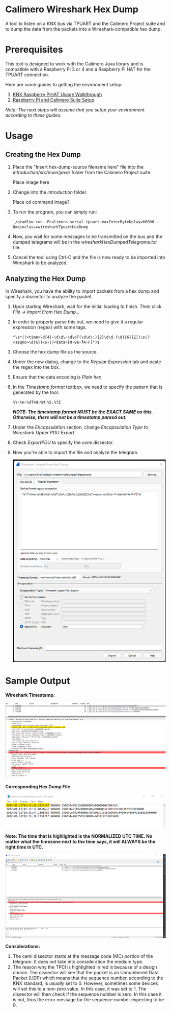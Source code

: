 # Calimero Wireshark Hex Dump
A tool to listen on a KNX bus via TPUART and the Calimero Project suite and to dump the data from the packets into a Wireshark-compatible hex dump.


# Prerequisites

This tool is designed to work with the Calimero Java library and is compatible with a Raspberry Pi 3 or 4 and a Raspberry Pi HAT for the TPUART connection.

Here are some guides to getting the environment setup:

  1. [KNX Raspberry PiHAT Usage Walkthrough](/KNX-Raspberry-Pi-Hat-Usage/README.md)
  2. [Raspberry Pi and Calimero Suite Setup](/Raspberry-Pi-Calimero-Setup/README.md)
  
_Note: The next steps will assume that you setup your environment according to these guides._

# Usage
  
  ## Creating the Hex Dump
  1. Place the "Insert hex-dump-source filename here" file into the _introduction/src/main/java/_ folder from the Calimero Project suite.

      Place image here

  3. Change into the _introduction_ folder.
      
      Place cd command image?

  3. To run the program, you can simply run:
      ```
      ./gradlew run -Pcalimero.serial.tpuart.maxInterByteDelay=60000 -Dmainclass=wiresharkTpuartHexDump
      ```
      
  4. Now, you wait for some messages to be transmitted on the bus and the dumped telegrams will be in the _wiresharkHexDumpedTelegrams.txt_ file.

  5. Cancel the tool using Ctrl-C and the file is now ready to be imported into Wireshark to be analyzed.


  ## Analyzing the Hex Dump 
  In Wireshark, you have the ability to import packets from a hex dump and specify a dissector to analyze the packet.
  
  1. Upon starting Wireshark, wait for the initial loading to finish. Then click _File -> Import From Hex Dump..._
      
     [](Wireshark-Import-From-Hex-Dump-Option.png)
      
  2. In order to properly parse this out, we need to give it a regular expression (regex) with some tags.
    
      ```
      ^\s*(?<time>\d{4}-\d\d\-\d\dT(\d\d\:){2}\d\d.(\d){6}[Z])\s(?<seqno>\d{6})\s+(?<data>[0-9a-fA-F]*)$
      ```
  
  3. Choose the hex dump file as the source.
      
  4. Under the new dialog, change to the _Regular Expression_ tab and paste the regex into the box.
  
  5. Ensure that the data encoding is _Plain hex_
  
  6. In the _Timestamp format_ textbox, we need to specify the pattern that is generated by the tool. 
  
      ```
      %Y-%m-%dT%H:%M:%S.%fZ
      ```
      
      _**NOTE: The timestamp format MUST be the EXACT SAME as this. Otherwise, there will not be a timestamp parsed out.**_
      
  
  7. Under the _Encapsulation_ section, change _Encapsulation Type_ to _Wireshark Upper PDU Export_.
  
  8. Check _ExportPDU_ to specify the _cemi_ dissector.
  
  9. Now you're able to import the file and analyze the telegram.

     <img src="Images/Wireshark-Full-Hex-Dump-Settings.png">


# Sample Output


**Wireshark Timestamp:**
    
   <img src="Images/Wireshark-Sample-Import-Timestamp.png">

**Corresponding Hex Dump File**

   <img src="Images/Wireshark-Sample-Hexdump-Timestamp.png">


**Note: The time that is highlighted is the NORMALIZED UTC TIME. No matter what the timezone next to the time says, it will ALWAYS be the right time in UTC.**


   <img src="Images/Wireshark-Sample-Import-Output.png">

**Considerations:**
    
   1. The cemi dissector starts at the message code (MC) portion of the telegram. It does not take into consideration the medium type.
   2. The reason why the TPCI is highlighted in red is because of a design choice. The dissector will see that the packet is an Unnumbered Data Packet (UDP) which means that the sequence number, according to the KNX standard, is _usually_ set to 0. However, sometimes some devices will set this to a non-zero value. In this case, it was set to 1. The dissector will then check if the sequence number is zero. In this case it is not, thus the error message for the sequence number expecting to be 0. 



